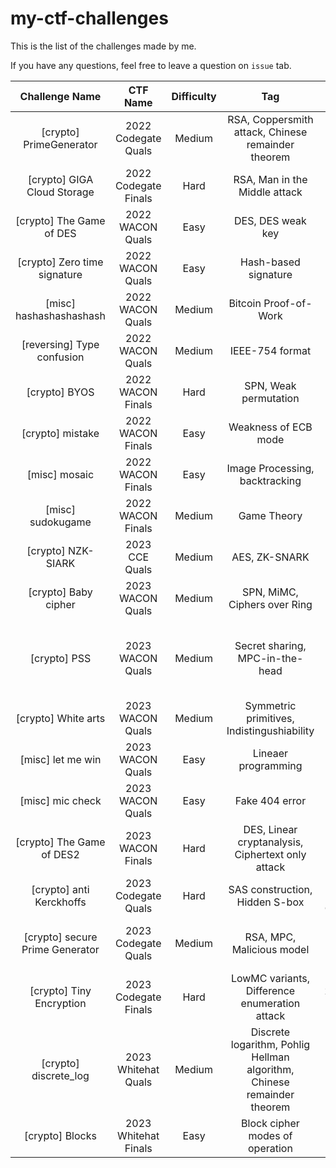 # my-ctf-challenges

This is the list of the challenges made by me.

If you have any questions, feel free to leave a question on `issue` tab.


|        **Challenge Name**       |     **CTF Name**     | **Difficulty** |                                 **Tag**                                 |                                        **References**                                       |
|:-------------------------------:|:--------------------:|:--------------:|:-----------------------------------------------------------------------:|:-------------------------------------------------------------------------------------------:|
| [crypto] PrimeGenerator         | 2022 Codegate Quals  | Medium         | RSA, Coppersmith attack, Chinese remainder theorem                      |                                                                                             |
| [crypto] GIGA Cloud Storage     | 2022 Codegate Finals | Hard           | RSA, Man in the Middle attack                                           | eprint 2022/959(MEGA: Malleable Encryption Goes Awry)                                       |
| [crypto] The Game of DES        | 2022 WACON Quals     | Easy           | DES, DES weak key                                                       |                                                                                             |
| [crypto] Zero time signature    | 2022 WACON Quals     | Easy           | Hash-based signature                                                    |                                                                                             |
| [misc] hashashashashash         | 2022 WACON Quals     | Medium         | Bitcoin Proof-of-Work                                                   |                                                                                             |
| [reversing] Type confusion      | 2022 WACON Quals     | Medium         | IEEE-754 format                                                         |                                                                                             |
| [crypto] BYOS                   | 2022 WACON Finals    | Hard           | SPN, Weak permutation                                                   |                                                                                             |
| [crypto] mistake                | 2022 WACON Finals    | Easy           | Weakness of ECB mode                                                    |                                                                                             |
| [misc] mosaic                   | 2022 WACON Finals    | Easy           | Image Processing, backtracking                                          |                                                                                             |
| [misc] sudokugame               | 2022 WACON Finals    | Medium         | Game Theory                                                             |                                                                                             |
| [crypto] NZK-SIARK              | 2023 CCE Quals       | Medium         | AES, ZK-SNARK                                                           |                                                                                             |
| [crypto] Baby cipher            | 2023 WACON Quals     | Medium         | SPN, MiMC, Ciphers over Ring                                            |                                                                                             |
| [crypto] PSS                    | 2023 WACON Quals     | Medium         | Secret sharing, MPC-in-the-head                                         | eprint 2018/1212(Multi-Target Attacks on the Picnic Signature Scheme and Related Protocols) |
| [crypto] White arts             | 2023 WACON Quals     | Medium         | Symmetric primitives, Indistingushiability                              |                                                                                             |
| [misc] let me win               | 2023 WACON Quals     | Easy           | Lineaer programming                                                     |                                                                                             |
| [misc] mic check                | 2023 WACON Quals     | Easy           | Fake 404 error                                                          |                                                                                             |
| [crypto] The Game of DES2       | 2023 WACON Finals    | Hard           | DES, Linear cryptanalysis, Ciphertext only attack                       | DOI 10.1007/3-540-48285-7_33(Linear Cryptanalysis Method for DES Cipher)                    |
| [crypto] anti Kerckhoffs        | 2023 Codegate Quals  | Hard           | SAS construction, Hidden S-box                                          | DOI 10.1007/3-540-44987-6_24(Structural Cryptanalysis of SASAS)                             |
| [crypto] secure Prime Generator | 2023 Codegate Quals  | Medium         | RSA, MPC, Malicious model                                               | eprint 2020/370(Multiparty generation of an RSA Modulus)                                    |
| [crypto] Tiny Encryption        | 2023 Codegate Finals | Hard           | LowMC variants, Difference enumeration attack                           | eprint 2018/859(Cryptanalysis of Low-Data Instances of Full LowMCv2)                        |
| [crypto] discrete_log           | 2023 Whitehat Quals  | Medium         | Discrete logarithm, Pohlig Hellman algorithm, Chinese remainder theorem |                                                                                             |
| [crypto] Blocks                 | 2023 Whitehat Finals | Easy           | Block cipher modes of operation                                         |                                                                                             |
